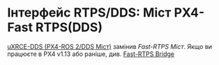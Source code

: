 # Інтерфейс RTPS/DDS: Міст PX4-Fast RTPS(DDS)

<Badge type="error" text="Discontinued" />

[uXRCE-DDS (PX4-ROS 2/DDS Міст)](../middleware/uxrce_dds.md) замінив _Fast-RTPS Міст_. Якщо ви працюєте в PX4 v1.13 або раніше, див. [Fast-RTPS Bridge](https://docs.px4.io/v1.13/en/middleware/micrortps.html#rtps-dds-interface-px4-fast-rtps-dds-bridge)
